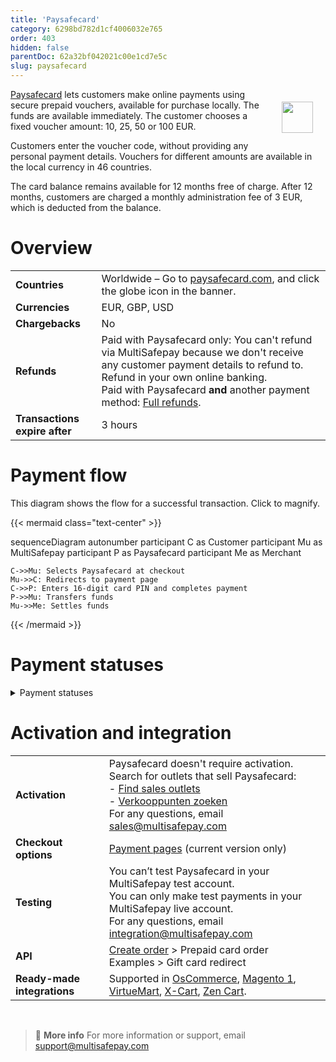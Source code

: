```yaml
---
title: 'Paysafecard'
category: 6298bd782d1cf4006032e765
order: 403
hidden: false
parentDoc: 62a32bf042021c00e1cd7e5c
slug: paysafecard
---
```


<img src="https://raw.githubusercontent.com/MultiSafepay/docs/master/static/logo/Payment_methods/Paysafecard.svg" width="50" align="right" style="margin: 20px; max-height: 75px"/>

[Paysafecard](https://www.paysafecard.com/en/) lets customers make online payments using secure prepaid vouchers, available for purchase locally. 
The funds are available immediately. The customer chooses a fixed voucher amount: 10, 25, 50 or 100 EUR. 

Customers enter the voucher code, without providing any personal payment details. Vouchers for different amounts are available in the local currency in 46 countries.

The card balance remains available for 12 months free of charge. After 12 months, customers are charged a monthly administration fee of 3 EUR, which is deducted from the balance.

# Overview

|   |   |
|---|---|
| **Countries**  | Worldwide – Go to [paysafecard.com](https://www.paysafecard.com/en-gb/), and click the globe icon in the banner.  | 
| **Currencies**  | EUR, GBP, USD  | 
| **Chargebacks**  | No | 
| **Refunds** | Paid with Paysafecard only: You can't refund via MultiSafepay because we don't receive any customer payment details to refund to. Refund in your own online banking. <br> Paid with Paysafecard **and** another payment method: [Full refunds](/refunds/).  |
| **Transactions expire after** | 3 hours |

# Payment flow

This diagram shows the flow for a successful transaction. Click to magnify.

{{< mermaid class="text-center" >}}

sequenceDiagram
    autonumber
    participant C as Customer
    participant Mu as MultiSafepay
    participant P as Paysafecard
    participant Me as Merchant

    C->>Mu: Selects Paysafecard at checkout
    Mu->>C: Redirects to payment page
    C->>P: Enters 16-digit card PIN and completes payment
    P->>Mu: Transfers funds 
    Mu->>Me: Settles funds

{{< /mermaid >}} 

# Payment statuses  

<details id="payment-statuses">
<summary>Payment statuses</summary>
<br>

**Order status:** Changes as the customer's order with you progresses towards shipment (independent of payment)

**Transaction status:** Changes as the funds progress towards settlement in your account balance

For more information, see [Payment statuses](/payment-statuses/).

| Description | Order status | Transaction status |
|---|---|---|
| **Payments** | | |
| The customer has been redirected to Paysafecard. | Initialized | Initialized |
| MultiSafepay has collected payment.| Completed | Completed |
| The customer cancelled the transaction at Paysafecard. | Void   | Void   |
| The customer didn't complete payment within 3 hours. | Expired | Expired |
|**Refunds**|||
| Refund initiated. | Initialized | Initialized |
| Refund complete. | Completed | Completed |

</details>

# Activation and integration

| | |
|---|---|
| **Activation** | Paysafecard doesn't require activation. <br> Search for outlets that sell Paysafecard: <br> - [Find sales outlets](https://www.paysafecard.com/en/find-sales-outlet-1/) <br> - [Verkooppunten zoeken](https://www.paysafecard.com/nl/verkooppunt-vinden-1/) <br> For any questions, email <sales@multisafepay.com> |
| **Checkout options** | [Payment pages](/payment-pages/) (current version only) |
| **Testing** | You can’t test Paysafecard in your MultiSafepay test account. <br> You can only make test payments in your MultiSafepay live account. <br> For any questions, email <integration@multisafepay.com> |
| **API** | [Create order](https://docs-api.multisafepay.com/reference/createorder) > Prepaid card order <br> Examples > Gift card redirect |
| **Ready-made integrations** | Supported in [OsCommerce](/oscommerce/), [Magento 1](/magento-1/), [VirtueMart](/virtuemart/), [X-Cart](/x-cart/), [Zen Cart](/zen-cart/). |
<br>

> 📘 **More info**
> For more information or support, email <support@multisafepay.com>